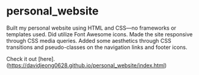 # personal_website
Built my personal website using HTML and CSS—no frameworks or templates used. Did utilize Font Awesome icons. 
Made the site responsive through CSS media queries. Added some aesthetics through CSS transitions and pseudo-classes 
on the navigation links and footer icons.

Check it out [here].(https://davidjeong0628.github.io/personal_website/index.html)
